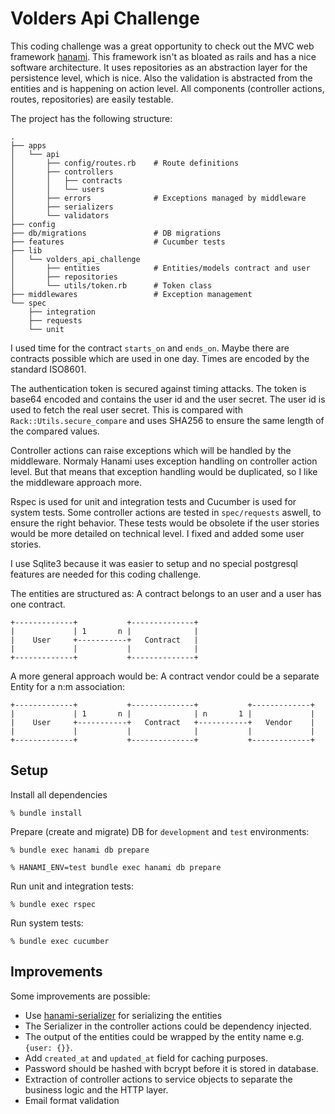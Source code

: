 # Volders Api Challenge

This coding challenge was a great opportunity to check out the MVC web framework [hanami](http://hanamirb.org). This
framework isn't as bloated as rails and has a nice software architecture. It uses repositories as an abstraction layer
for the persistence level, which is nice. Also the validation is abstracted from the entities and is happening on action
level. All components (controller actions, routes, repositories) are easily testable.

The project has the following structure:

```
.
├── apps
│   └── api
│       ├── config/routes.rb    # Route definitions
│       ├── controllers
│       │   ├── contracts
│       │   └── users
│       ├── errors              # Exceptions managed by middleware
│       ├── serializers
│       └── validators
├── config
├── db/migrations               # DB migrations
├── features                    # Cucumber tests
├── lib
│   └── volders_api_challenge
│       ├── entities            # Entities/models contract and user
│       ├── repositories
│       └── utils/token.rb      # Token class
├── middlewares                 # Exception management
└── spec
    ├── integration
    ├── requests
    └── unit
```

I used time for the contract `starts_on` and `ends_on`. Maybe there are contracts possible which are used in one day.
Times are encoded by the standard ISO8601.

The authentication token is secured against timing attacks. The token is base64 encoded and contains the user id and the
user secret. The user id is used to fetch the real user secret. This is compared with `Rack::Utils.secure_compare` and
uses SHA256 to ensure the same length of the compared values.

Controller actions can raise exceptions which will be handled by the middleware. Normaly Hanami uses exception handling
on controller action level. But that means that exception handling would be duplicated, so I like the middleware
approach more.

Rspec is used for unit and integration tests and Cucumber is used for system tests. Some controller actions are tested
in `spec/requests` aswell, to ensure the right behavior. These tests would be obsolete if the user stories would be more
detailed on technical level. I fixed and added some user stories.

I use Sqlite3 because it was easier to setup and no special postgresql features are needed for this coding challenge.

The entities are structured as: A contract belongs to an user and a user has one contract.

```
+-------------+           +--------------+
|             | 1       n |              |
|    User     +-----------+   Contract   |
|             |           |              |
+-------------+           +--------------+
```

A more general approach would be: A contract vendor could be a separate Entity for a n:m association:

```
+-------------+           +--------------+           +-------------+
|             | 1       n |              | n       1 |             |
|    User     +-----------+   Contract   +-----------+   Vendor    |
|             |           |              |           |             |
+-------------+           +--------------+           +-------------+
```


## Setup

Install all dependencies

```
% bundle install
```

Prepare (create and migrate) DB for `development` and `test` environments:

```
% bundle exec hanami db prepare

% HANAMI_ENV=test bundle exec hanami db prepare
```

Run unit and integration tests:

```
% bundle exec rspec
```

Run system tests:

```
% bundle exec cucumber
```

## Improvements

Some improvements are possible:

* Use [hanami-serializer](https://github.com/davydovanton/hanami-serializer) for serializing the entities
* The Serializer in the controller actions could be dependency injected.
* The output of the entities could be wrapped by the entity name e.g. `{user: {}}`.
* Add `created_at` and `updated_at` field for caching purposes.
* Password should be hashed with bcrypt before it is stored in database.
* Extraction of controller actions to service objects to separate the business logic and the HTTP layer.
* Email format validation
